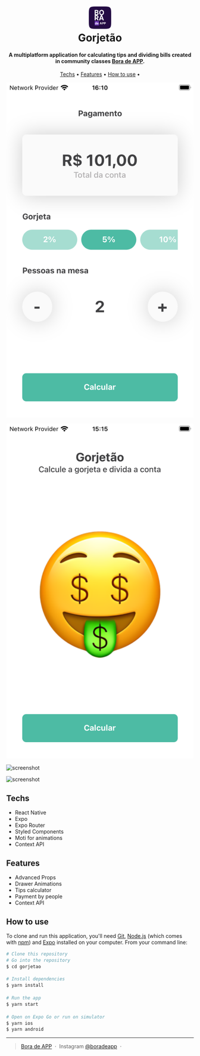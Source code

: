 
<h1 align="center">
  <br>
  <a href="https://boradeapp.com"><img src="https://raw.githubusercontent.com/bora-de-app/calculadora-imc/main/github/logo.png" alt="BoraDeAPP" width="60"></a>
  <br>
  Gorjetão
  <br>
</h1>

<h4 align="center">A multiplatform application for calculating tips and dividing bills created in community classes <a href="https://boradeapp.com" target="_blank">Bora de APP</a>.</h4>

<p align="center">
  <a href="#tech">Techs</a> •
  <a href="#features">Features</a> •
  <a href="#how-to-use">How to use</a> •
</p>

![screenshot](https://raw.githubusercontent.com/bora-de-app/gorjetao/main/github/home.png)

![screenshot](https://raw.githubusercontent.com/bora-de-app/gorjetao/main/github/index.png)

![screenshot](https://raw.githubusercontent.com/bora-de-app/gorjetao/main/github/card-value.gif)

![screenshot](https://raw.githubusercontent.com/bora-de-app/gorjetao/main/github/payment.gif)

## Techs

* React Native
* Expo
* Expo Router
* Styled Components
* Moti for animations
* Context API

## Features

* Advanced Props
* Drawer Animations
* Tips calculator
* Payment by people
* Context API

## How to use

To clone and run this application, you'll need [Git](https://git-scm.com), [Node.js](https://nodejs.org/en/download/) (which comes with [npm](http://npmjs.com)) and [Expo](https://expo.dev/) installed on your computer. From your command line:

```bash
# Clone this repository
# Go into the repository
$ cd gorjetao

# Install dependencies
$ yarn install

# Run the app
$ yarn start

# Open on Expo Go or run on simulator
$ yarn ios
$ yarn android
```

---

> [Bora de APP](https://boradeapp.com) &nbsp;&middot;&nbsp;
> Instagram [@boradeapp](https://www.instagram.com/boradeapp) &nbsp;&middot;&nbsp;